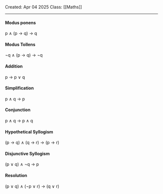 Created: Apr 04 2025
Class: [[Maths]]
- - -
#### Modus ponens
p $\wedge$ (p $\rightarrow$ q) $\rightarrow$ q

#### Modus Tollens
$\neg$q $\wedge$ (p $\rightarrow$ q) $\rightarrow$ $\neg$q

#### Addition
p $\rightarrow$ p $\vee$ q

#### Simplification
p $\wedge$ q $\rightarrow$ p

#### Conjunction
p $\wedge$ q $\rightarrow$ p $\wedge$ q

#### Hypothetical Syllogism
(p $\rightarrow$ q) $\wedge$ (q $\rightarrow$ r) $\rightarrow$ (p $\rightarrow$ r)

#### Disjunctive Syllogism
(p $\vee$ q) $\wedge$ $\neg$q $\rightarrow$ p

#### Resolution
(p $\vee$ q) $\wedge$ ($\neg$p $\vee$ r) $\rightarrow$ (q $\vee$ r)


